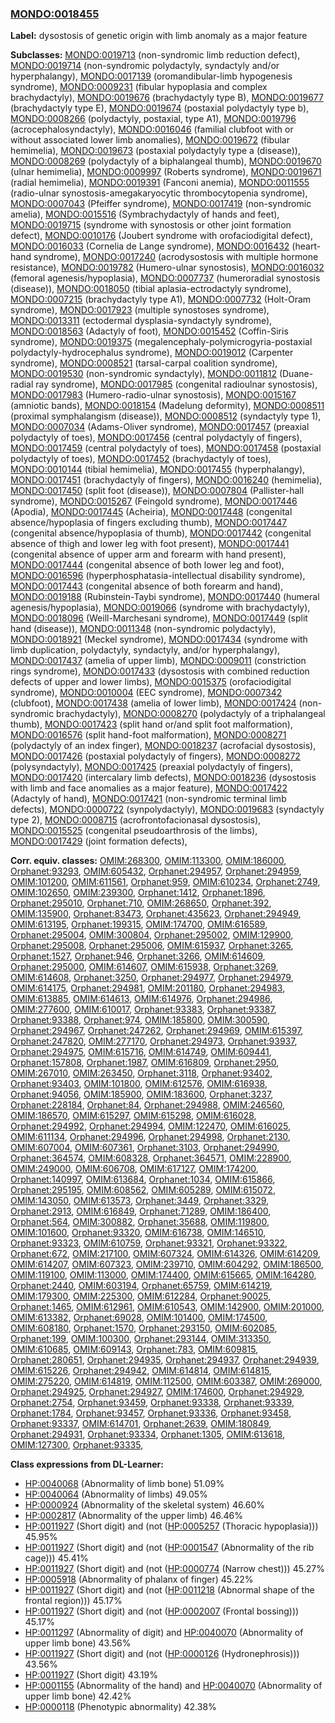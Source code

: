 
### [MONDO:0018455](http://purl.obolibrary.org/obo/MONDO_0018455)
**Label:** dysostosis of genetic origin with limb anomaly as a major feature

**Subclasses:** [MONDO:0019713](http://purl.obolibrary.org/obo/MONDO_0019713) (non-syndromic limb reduction defect), [MONDO:0019714](http://purl.obolibrary.org/obo/MONDO_0019714) (non-syndromic polydactyly, syndactyly and/or hyperphalangy), [MONDO:0017139](http://purl.obolibrary.org/obo/MONDO_0017139) (oromandibular-limb hypogenesis syndrome), [MONDO:0009231](http://purl.obolibrary.org/obo/MONDO_0009231) (fibular hypoplasia and complex brachydactyly), [MONDO:0019676](http://purl.obolibrary.org/obo/MONDO_0019676) (brachydactyly type B), [MONDO:0019677](http://purl.obolibrary.org/obo/MONDO_0019677) (brachydactyly type E), [MONDO:0019674](http://purl.obolibrary.org/obo/MONDO_0019674) (postaxial polydactyly type b), [MONDO:0008266](http://purl.obolibrary.org/obo/MONDO_0008266) (polydactyly, postaxial, type A1), [MONDO:0019796](http://purl.obolibrary.org/obo/MONDO_0019796) (acrocephalosyndactyly), [MONDO:0016046](http://purl.obolibrary.org/obo/MONDO_0016046) (familial clubfoot with or without associated lower limb anomalies), [MONDO:0019672](http://purl.obolibrary.org/obo/MONDO_0019672) (fibular hemimelia), [MONDO:0019673](http://purl.obolibrary.org/obo/MONDO_0019673) (postaxial polydactyly type a (disease)), [MONDO:0008269](http://purl.obolibrary.org/obo/MONDO_0008269) (polydactyly of a biphalangeal thumb), [MONDO:0019670](http://purl.obolibrary.org/obo/MONDO_0019670) (ulnar hemimelia), [MONDO:0009997](http://purl.obolibrary.org/obo/MONDO_0009997) (Roberts syndrome), [MONDO:0019671](http://purl.obolibrary.org/obo/MONDO_0019671) (radial hemimelia), [MONDO:0019391](http://purl.obolibrary.org/obo/MONDO_0019391) (Fanconi anemia), [MONDO:0011555](http://purl.obolibrary.org/obo/MONDO_0011555) (radio-ulnar synostosis-amegakaryocytic thrombocytopenia syndrome), [MONDO:0007043](http://purl.obolibrary.org/obo/MONDO_0007043) (Pfeiffer syndrome), [MONDO:0017419](http://purl.obolibrary.org/obo/MONDO_0017419) (non-syndromic amelia), [MONDO:0015516](http://purl.obolibrary.org/obo/MONDO_0015516) (Symbrachydactyly of hands and feet), [MONDO:0019715](http://purl.obolibrary.org/obo/MONDO_0019715) (syndrome with synostosis or other joint formation defect), [MONDO:0010176](http://purl.obolibrary.org/obo/MONDO_0010176) (Joubert syndrome with orofaciodigital defect), [MONDO:0016033](http://purl.obolibrary.org/obo/MONDO_0016033) (Cornelia de Lange syndrome), [MONDO:0016432](http://purl.obolibrary.org/obo/MONDO_0016432) (heart-hand syndrome), [MONDO:0017240](http://purl.obolibrary.org/obo/MONDO_0017240) (acrodysostosis with multiple hormone resistance), [MONDO:0019782](http://purl.obolibrary.org/obo/MONDO_0019782) (Humero-ulnar synostosis), [MONDO:0016032](http://purl.obolibrary.org/obo/MONDO_0016032) (femoral agenesis/hypoplasia), [MONDO:0007737](http://purl.obolibrary.org/obo/MONDO_0007737) (humeroradial synostosis (disease)), [MONDO:0018050](http://purl.obolibrary.org/obo/MONDO_0018050) (tibial aplasia-ectrodactyly syndrome), [MONDO:0007215](http://purl.obolibrary.org/obo/MONDO_0007215) (brachydactyly type A1), [MONDO:0007732](http://purl.obolibrary.org/obo/MONDO_0007732) (Holt-Oram syndrome), [MONDO:0017923](http://purl.obolibrary.org/obo/MONDO_0017923) (multiple synostoses syndrome), [MONDO:0013311](http://purl.obolibrary.org/obo/MONDO_0013311) (ectodermal dysplasia-syndactyly syndrome), [MONDO:0018563](http://purl.obolibrary.org/obo/MONDO_0018563) (Adactyly of foot), [MONDO:0015452](http://purl.obolibrary.org/obo/MONDO_0015452) (Coffin-Siris syndrome), [MONDO:0019375](http://purl.obolibrary.org/obo/MONDO_0019375) (megalencephaly-polymicrogyria-postaxial polydactyly-hydrocephalus syndrome), [MONDO:0019012](http://purl.obolibrary.org/obo/MONDO_0019012) (Carpenter syndrome), [MONDO:0008521](http://purl.obolibrary.org/obo/MONDO_0008521) (tarsal-carpal coalition syndrome), [MONDO:0019530](http://purl.obolibrary.org/obo/MONDO_0019530) (non-syndromic syndactyly), [MONDO:0011812](http://purl.obolibrary.org/obo/MONDO_0011812) (Duane-radial ray syndrome), [MONDO:0017985](http://purl.obolibrary.org/obo/MONDO_0017985) (congenital radioulnar synostosis), [MONDO:0017983](http://purl.obolibrary.org/obo/MONDO_0017983) (Humero-radio-ulnar synostosis), [MONDO:0015167](http://purl.obolibrary.org/obo/MONDO_0015167) (amniotic bands), [MONDO:0018154](http://purl.obolibrary.org/obo/MONDO_0018154) (Madelung deformity), [MONDO:0008511](http://purl.obolibrary.org/obo/MONDO_0008511) (proximal symphalangism (disease)), [MONDO:0008512](http://purl.obolibrary.org/obo/MONDO_0008512) (syndactyly type 1), [MONDO:0007034](http://purl.obolibrary.org/obo/MONDO_0007034) (Adams-Oliver syndrome), [MONDO:0017457](http://purl.obolibrary.org/obo/MONDO_0017457) (preaxial polydactyly of toes), [MONDO:0017456](http://purl.obolibrary.org/obo/MONDO_0017456) (central polydactyly of fingers), [MONDO:0017459](http://purl.obolibrary.org/obo/MONDO_0017459) (central polydactyly of toes), [MONDO:0017458](http://purl.obolibrary.org/obo/MONDO_0017458) (postaxial polydactyly of toes), [MONDO:0017452](http://purl.obolibrary.org/obo/MONDO_0017452) (brachydactyly of toes), [MONDO:0010144](http://purl.obolibrary.org/obo/MONDO_0010144) (tibial hemimelia), [MONDO:0017455](http://purl.obolibrary.org/obo/MONDO_0017455) (hyperphalangy), [MONDO:0017451](http://purl.obolibrary.org/obo/MONDO_0017451) (brachydactyly of fingers), [MONDO:0016240](http://purl.obolibrary.org/obo/MONDO_0016240) (hemimelia), [MONDO:0017450](http://purl.obolibrary.org/obo/MONDO_0017450) (split foot (disease)), [MONDO:0007804](http://purl.obolibrary.org/obo/MONDO_0007804) (Pallister-hall syndrome), [MONDO:0015267](http://purl.obolibrary.org/obo/MONDO_0015267) (Feingold syndrome), [MONDO:0017446](http://purl.obolibrary.org/obo/MONDO_0017446) (Apodia), [MONDO:0017445](http://purl.obolibrary.org/obo/MONDO_0017445) (Acheiria), [MONDO:0017448](http://purl.obolibrary.org/obo/MONDO_0017448) (congenital absence/hypoplasia of fingers excluding thumb), [MONDO:0017447](http://purl.obolibrary.org/obo/MONDO_0017447) (congenital absence/hypoplasia of thumb), [MONDO:0017442](http://purl.obolibrary.org/obo/MONDO_0017442) (congenital absence of thigh and lower leg with foot present), [MONDO:0017441](http://purl.obolibrary.org/obo/MONDO_0017441) (congenital absence of upper arm and forearm with hand present), [MONDO:0017444](http://purl.obolibrary.org/obo/MONDO_0017444) (congenital absence of both lower leg and foot), [MONDO:0016596](http://purl.obolibrary.org/obo/MONDO_0016596) (hyperphosphatasia-intellectual disability syndrome), [MONDO:0017443](http://purl.obolibrary.org/obo/MONDO_0017443) (congenital absence of both forearm and hand), [MONDO:0019188](http://purl.obolibrary.org/obo/MONDO_0019188) (Rubinstein-Taybi syndrome), [MONDO:0017440](http://purl.obolibrary.org/obo/MONDO_0017440) (humeral agenesis/hypoplasia), [MONDO:0019066](http://purl.obolibrary.org/obo/MONDO_0019066) (syndrome with brachydactyly), [MONDO:0018096](http://purl.obolibrary.org/obo/MONDO_0018096) (Weill-Marchesani syndrome), [MONDO:0017449](http://purl.obolibrary.org/obo/MONDO_0017449) (split hand (disease)), [MONDO:0011348](http://purl.obolibrary.org/obo/MONDO_0011348) (non-syndromic polydactyly), [MONDO:0018921](http://purl.obolibrary.org/obo/MONDO_0018921) (Meckel syndrome), [MONDO:0017434](http://purl.obolibrary.org/obo/MONDO_0017434) (syndrome with limb duplication, polydactyly, syndactyly, and/or hyperphalangy), [MONDO:0017437](http://purl.obolibrary.org/obo/MONDO_0017437) (amelia of upper limb), [MONDO:0009011](http://purl.obolibrary.org/obo/MONDO_0009011) (constriction rings syndrome), [MONDO:0017433](http://purl.obolibrary.org/obo/MONDO_0017433) (dysostosis with combined reduction defects of upper and lower limbs), [MONDO:0015375](http://purl.obolibrary.org/obo/MONDO_0015375) (orofaciodigital syndrome), [MONDO:0010004](http://purl.obolibrary.org/obo/MONDO_0010004) (EEC syndrome), [MONDO:0007342](http://purl.obolibrary.org/obo/MONDO_0007342) (clubfoot), [MONDO:0017438](http://purl.obolibrary.org/obo/MONDO_0017438) (amelia of lower limb), [MONDO:0017424](http://purl.obolibrary.org/obo/MONDO_0017424) (non-syndromic brachydactyly), [MONDO:0008270](http://purl.obolibrary.org/obo/MONDO_0008270) (polydactyly of a triphalangeal thumb), [MONDO:0017423](http://purl.obolibrary.org/obo/MONDO_0017423) (split hand or/and split foot malformation), [MONDO:0016576](http://purl.obolibrary.org/obo/MONDO_0016576) (split hand-foot malformation), [MONDO:0008271](http://purl.obolibrary.org/obo/MONDO_0008271) (polydactyly of an index finger), [MONDO:0018237](http://purl.obolibrary.org/obo/MONDO_0018237) (acrofacial dysostosis), [MONDO:0017426](http://purl.obolibrary.org/obo/MONDO_0017426) (postaxial polydactyly of fingers), [MONDO:0008272](http://purl.obolibrary.org/obo/MONDO_0008272) (polysyndactyly), [MONDO:0017425](http://purl.obolibrary.org/obo/MONDO_0017425) (preaxial polydactyly of fingers), [MONDO:0017420](http://purl.obolibrary.org/obo/MONDO_0017420) (intercalary limb defects), [MONDO:0018236](http://purl.obolibrary.org/obo/MONDO_0018236) (dysostosis with limb and face anomalies as a major feature), [MONDO:0017422](http://purl.obolibrary.org/obo/MONDO_0017422) (Adactyly of hand), [MONDO:0017421](http://purl.obolibrary.org/obo/MONDO_0017421) (non-syndromic terminal limb defects), [MONDO:0000722](http://purl.obolibrary.org/obo/MONDO_0000722) (synpolydactyly), [MONDO:0019683](http://purl.obolibrary.org/obo/MONDO_0019683) (syndactyly type 2), [MONDO:0008715](http://purl.obolibrary.org/obo/MONDO_0008715) (acrofrontofacionasal dysostosis), [MONDO:0015525](http://purl.obolibrary.org/obo/MONDO_0015525) (congenital pseudoarthrosis of the limbs), [MONDO:0017429](http://purl.obolibrary.org/obo/MONDO_0017429) (joint formation defects), 

**Corr. equiv. classes:** [OMIM:268300](http://purl.obolibrary.org/obo/OMIM_268300), [OMIM:113300](http://purl.obolibrary.org/obo/OMIM_113300), [OMIM:186000](http://purl.obolibrary.org/obo/OMIM_186000), [Orphanet:93293](http://www.orpha.net/ORDO/Orphanet_93293), [OMIM:605432](http://purl.obolibrary.org/obo/OMIM_605432), [Orphanet:294957](http://www.orpha.net/ORDO/Orphanet_294957), [Orphanet:294959](http://www.orpha.net/ORDO/Orphanet_294959), [OMIM:101200](http://purl.obolibrary.org/obo/OMIM_101200), [OMIM:611561](http://purl.obolibrary.org/obo/OMIM_611561), [Orphanet:959](http://www.orpha.net/ORDO/Orphanet_959), [OMIM:610234](http://purl.obolibrary.org/obo/OMIM_610234), [Orphanet:2749](http://www.orpha.net/ORDO/Orphanet_2749), [OMIM:102650](http://purl.obolibrary.org/obo/OMIM_102650), [OMIM:239300](http://purl.obolibrary.org/obo/OMIM_239300), [Orphanet:1412](http://www.orpha.net/ORDO/Orphanet_1412), [Orphanet:1896](http://www.orpha.net/ORDO/Orphanet_1896), [Orphanet:295010](http://www.orpha.net/ORDO/Orphanet_295010), [Orphanet:710](http://www.orpha.net/ORDO/Orphanet_710), [OMIM:268650](http://purl.obolibrary.org/obo/OMIM_268650), [Orphanet:392](http://www.orpha.net/ORDO/Orphanet_392), [OMIM:135900](http://purl.obolibrary.org/obo/OMIM_135900), [Orphanet:83473](http://www.orpha.net/ORDO/Orphanet_83473), [Orphanet:435623](http://www.orpha.net/ORDO/Orphanet_435623), [Orphanet:294949](http://www.orpha.net/ORDO/Orphanet_294949), [OMIM:613195](http://purl.obolibrary.org/obo/OMIM_613195), [Orphanet:199315](http://www.orpha.net/ORDO/Orphanet_199315), [OMIM:174700](http://purl.obolibrary.org/obo/OMIM_174700), [OMIM:616589](http://purl.obolibrary.org/obo/OMIM_616589), [Orphanet:295004](http://www.orpha.net/ORDO/Orphanet_295004), [OMIM:300804](http://purl.obolibrary.org/obo/OMIM_300804), [Orphanet:295002](http://www.orpha.net/ORDO/Orphanet_295002), [OMIM:129900](http://purl.obolibrary.org/obo/OMIM_129900), [Orphanet:295008](http://www.orpha.net/ORDO/Orphanet_295008), [Orphanet:295006](http://www.orpha.net/ORDO/Orphanet_295006), [OMIM:615937](http://purl.obolibrary.org/obo/OMIM_615937), [Orphanet:3265](http://www.orpha.net/ORDO/Orphanet_3265), [Orphanet:1527](http://www.orpha.net/ORDO/Orphanet_1527), [Orphanet:946](http://www.orpha.net/ORDO/Orphanet_946), [Orphanet:3266](http://www.orpha.net/ORDO/Orphanet_3266), [OMIM:614609](http://purl.obolibrary.org/obo/OMIM_614609), [Orphanet:295000](http://www.orpha.net/ORDO/Orphanet_295000), [OMIM:614607](http://purl.obolibrary.org/obo/OMIM_614607), [OMIM:615938](http://purl.obolibrary.org/obo/OMIM_615938), [Orphanet:3269](http://www.orpha.net/ORDO/Orphanet_3269), [OMIM:614608](http://purl.obolibrary.org/obo/OMIM_614608), [Orphanet:3250](http://www.orpha.net/ORDO/Orphanet_3250), [Orphanet:294977](http://www.orpha.net/ORDO/Orphanet_294977), [Orphanet:294979](http://www.orpha.net/ORDO/Orphanet_294979), [OMIM:614175](http://purl.obolibrary.org/obo/OMIM_614175), [Orphanet:294981](http://www.orpha.net/ORDO/Orphanet_294981), [OMIM:201180](http://purl.obolibrary.org/obo/OMIM_201180), [Orphanet:294983](http://www.orpha.net/ORDO/Orphanet_294983), [OMIM:613885](http://purl.obolibrary.org/obo/OMIM_613885), [OMIM:614613](http://purl.obolibrary.org/obo/OMIM_614613), [OMIM:614976](http://purl.obolibrary.org/obo/OMIM_614976), [Orphanet:294986](http://www.orpha.net/ORDO/Orphanet_294986), [OMIM:277600](http://purl.obolibrary.org/obo/OMIM_277600), [OMIM:610017](http://purl.obolibrary.org/obo/OMIM_610017), [Orphanet:93383](http://www.orpha.net/ORDO/Orphanet_93383), [Orphanet:93387](http://www.orpha.net/ORDO/Orphanet_93387), [Orphanet:93388](http://www.orpha.net/ORDO/Orphanet_93388), [Orphanet:974](http://www.orpha.net/ORDO/Orphanet_974), [OMIM:185800](http://purl.obolibrary.org/obo/OMIM_185800), [OMIM:300590](http://purl.obolibrary.org/obo/OMIM_300590), [Orphanet:294967](http://www.orpha.net/ORDO/Orphanet_294967), [Orphanet:247262](http://www.orpha.net/ORDO/Orphanet_247262), [Orphanet:294969](http://www.orpha.net/ORDO/Orphanet_294969), [OMIM:615397](http://purl.obolibrary.org/obo/OMIM_615397), [Orphanet:247820](http://www.orpha.net/ORDO/Orphanet_247820), [OMIM:277170](http://purl.obolibrary.org/obo/OMIM_277170), [Orphanet:294973](http://www.orpha.net/ORDO/Orphanet_294973), [Orphanet:93937](http://www.orpha.net/ORDO/Orphanet_93937), [Orphanet:294975](http://www.orpha.net/ORDO/Orphanet_294975), [OMIM:615716](http://purl.obolibrary.org/obo/OMIM_615716), [OMIM:614749](http://purl.obolibrary.org/obo/OMIM_614749), [OMIM:609441](http://purl.obolibrary.org/obo/OMIM_609441), [Orphanet:157808](http://www.orpha.net/ORDO/Orphanet_157808), [Orphanet:1987](http://www.orpha.net/ORDO/Orphanet_1987), [OMIM:616809](http://purl.obolibrary.org/obo/OMIM_616809), [Orphanet:2950](http://www.orpha.net/ORDO/Orphanet_2950), [OMIM:267010](http://purl.obolibrary.org/obo/OMIM_267010), [OMIM:263450](http://purl.obolibrary.org/obo/OMIM_263450), [Orphanet:3118](http://www.orpha.net/ORDO/Orphanet_3118), [Orphanet:93402](http://www.orpha.net/ORDO/Orphanet_93402), [Orphanet:93403](http://www.orpha.net/ORDO/Orphanet_93403), [OMIM:101800](http://purl.obolibrary.org/obo/OMIM_101800), [OMIM:612576](http://purl.obolibrary.org/obo/OMIM_612576), [OMIM:616938](http://purl.obolibrary.org/obo/OMIM_616938), [Orphanet:94056](http://www.orpha.net/ORDO/Orphanet_94056), [OMIM:185900](http://purl.obolibrary.org/obo/OMIM_185900), [OMIM:183600](http://purl.obolibrary.org/obo/OMIM_183600), [Orphanet:3237](http://www.orpha.net/ORDO/Orphanet_3237), [Orphanet:228184](http://www.orpha.net/ORDO/Orphanet_228184), [Orphanet:84](http://www.orpha.net/ORDO/Orphanet_84), [Orphanet:294988](http://www.orpha.net/ORDO/Orphanet_294988), [OMIM:246560](http://purl.obolibrary.org/obo/OMIM_246560), [OMIM:186570](http://purl.obolibrary.org/obo/OMIM_186570), [OMIM:615297](http://purl.obolibrary.org/obo/OMIM_615297), [OMIM:615298](http://purl.obolibrary.org/obo/OMIM_615298), [OMIM:616028](http://purl.obolibrary.org/obo/OMIM_616028), [Orphanet:294992](http://www.orpha.net/ORDO/Orphanet_294992), [Orphanet:294994](http://www.orpha.net/ORDO/Orphanet_294994), [OMIM:122470](http://purl.obolibrary.org/obo/OMIM_122470), [OMIM:616025](http://purl.obolibrary.org/obo/OMIM_616025), [OMIM:611134](http://purl.obolibrary.org/obo/OMIM_611134), [Orphanet:294996](http://www.orpha.net/ORDO/Orphanet_294996), [Orphanet:294998](http://www.orpha.net/ORDO/Orphanet_294998), [Orphanet:2130](http://www.orpha.net/ORDO/Orphanet_2130), [OMIM:607004](http://purl.obolibrary.org/obo/OMIM_607004), [OMIM:607361](http://purl.obolibrary.org/obo/OMIM_607361), [Orphanet:3103](http://www.orpha.net/ORDO/Orphanet_3103), [Orphanet:294990](http://www.orpha.net/ORDO/Orphanet_294990), [Orphanet:364574](http://www.orpha.net/ORDO/Orphanet_364574), [OMIM:608328](http://purl.obolibrary.org/obo/OMIM_608328), [Orphanet:364571](http://www.orpha.net/ORDO/Orphanet_364571), [OMIM:228900](http://purl.obolibrary.org/obo/OMIM_228900), [OMIM:249000](http://purl.obolibrary.org/obo/OMIM_249000), [OMIM:606708](http://purl.obolibrary.org/obo/OMIM_606708), [OMIM:617127](http://purl.obolibrary.org/obo/OMIM_617127), [OMIM:174200](http://purl.obolibrary.org/obo/OMIM_174200), [Orphanet:140997](http://www.orpha.net/ORDO/Orphanet_140997), [OMIM:613684](http://purl.obolibrary.org/obo/OMIM_613684), [Orphanet:1034](http://www.orpha.net/ORDO/Orphanet_1034), [OMIM:615866](http://purl.obolibrary.org/obo/OMIM_615866), [Orphanet:295195](http://www.orpha.net/ORDO/Orphanet_295195), [OMIM:608562](http://purl.obolibrary.org/obo/OMIM_608562), [OMIM:605289](http://purl.obolibrary.org/obo/OMIM_605289), [OMIM:615072](http://purl.obolibrary.org/obo/OMIM_615072), [OMIM:143050](http://purl.obolibrary.org/obo/OMIM_143050), [OMIM:613573](http://purl.obolibrary.org/obo/OMIM_613573), [Orphanet:3449](http://www.orpha.net/ORDO/Orphanet_3449), [Orphanet:3329](http://www.orpha.net/ORDO/Orphanet_3329), [Orphanet:2913](http://www.orpha.net/ORDO/Orphanet_2913), [OMIM:616849](http://purl.obolibrary.org/obo/OMIM_616849), [Orphanet:71289](http://www.orpha.net/ORDO/Orphanet_71289), [OMIM:186400](http://purl.obolibrary.org/obo/OMIM_186400), [Orphanet:564](http://www.orpha.net/ORDO/Orphanet_564), [OMIM:300882](http://purl.obolibrary.org/obo/OMIM_300882), [Orphanet:35688](http://www.orpha.net/ORDO/Orphanet_35688), [OMIM:119800](http://purl.obolibrary.org/obo/OMIM_119800), [OMIM:101600](http://purl.obolibrary.org/obo/OMIM_101600), [Orphanet:93320](http://www.orpha.net/ORDO/Orphanet_93320), [OMIM:616738](http://purl.obolibrary.org/obo/OMIM_616738), [OMIM:146510](http://purl.obolibrary.org/obo/OMIM_146510), [Orphanet:93323](http://www.orpha.net/ORDO/Orphanet_93323), [OMIM:610759](http://purl.obolibrary.org/obo/OMIM_610759), [Orphanet:93321](http://www.orpha.net/ORDO/Orphanet_93321), [Orphanet:93322](http://www.orpha.net/ORDO/Orphanet_93322), [Orphanet:672](http://www.orpha.net/ORDO/Orphanet_672), [OMIM:217100](http://purl.obolibrary.org/obo/OMIM_217100), [OMIM:607324](http://purl.obolibrary.org/obo/OMIM_607324), [OMIM:614326](http://purl.obolibrary.org/obo/OMIM_614326), [OMIM:614209](http://purl.obolibrary.org/obo/OMIM_614209), [OMIM:614207](http://purl.obolibrary.org/obo/OMIM_614207), [OMIM:607323](http://purl.obolibrary.org/obo/OMIM_607323), [OMIM:239710](http://purl.obolibrary.org/obo/OMIM_239710), [OMIM:604292](http://purl.obolibrary.org/obo/OMIM_604292), [OMIM:186500](http://purl.obolibrary.org/obo/OMIM_186500), [OMIM:119100](http://purl.obolibrary.org/obo/OMIM_119100), [OMIM:113000](http://purl.obolibrary.org/obo/OMIM_113000), [OMIM:174400](http://purl.obolibrary.org/obo/OMIM_174400), [OMIM:615665](http://purl.obolibrary.org/obo/OMIM_615665), [OMIM:164280](http://purl.obolibrary.org/obo/OMIM_164280), [Orphanet:2440](http://www.orpha.net/ORDO/Orphanet_2440), [OMIM:603194](http://purl.obolibrary.org/obo/OMIM_603194), [Orphanet:65759](http://www.orpha.net/ORDO/Orphanet_65759), [OMIM:614219](http://purl.obolibrary.org/obo/OMIM_614219), [OMIM:179300](http://purl.obolibrary.org/obo/OMIM_179300), [OMIM:225300](http://purl.obolibrary.org/obo/OMIM_225300), [OMIM:612284](http://purl.obolibrary.org/obo/OMIM_612284), [Orphanet:90025](http://www.orpha.net/ORDO/Orphanet_90025), [Orphanet:1465](http://www.orpha.net/ORDO/Orphanet_1465), [OMIM:612961](http://purl.obolibrary.org/obo/OMIM_612961), [OMIM:610543](http://purl.obolibrary.org/obo/OMIM_610543), [OMIM:142900](http://purl.obolibrary.org/obo/OMIM_142900), [OMIM:201000](http://purl.obolibrary.org/obo/OMIM_201000), [OMIM:613382](http://purl.obolibrary.org/obo/OMIM_613382), [Orphanet:69028](http://www.orpha.net/ORDO/Orphanet_69028), [OMIM:101400](http://purl.obolibrary.org/obo/OMIM_101400), [OMIM:174500](http://purl.obolibrary.org/obo/OMIM_174500), [OMIM:608180](http://purl.obolibrary.org/obo/OMIM_608180), [Orphanet:1570](http://www.orpha.net/ORDO/Orphanet_1570), [Orphanet:293150](http://www.orpha.net/ORDO/Orphanet_293150), [OMIM:602085](http://purl.obolibrary.org/obo/OMIM_602085), [Orphanet:199](http://www.orpha.net/ORDO/Orphanet_199), [OMIM:100300](http://purl.obolibrary.org/obo/OMIM_100300), [Orphanet:293144](http://www.orpha.net/ORDO/Orphanet_293144), [OMIM:313350](http://purl.obolibrary.org/obo/OMIM_313350), [OMIM:610685](http://purl.obolibrary.org/obo/OMIM_610685), [OMIM:609143](http://purl.obolibrary.org/obo/OMIM_609143), [Orphanet:783](http://www.orpha.net/ORDO/Orphanet_783), [OMIM:609815](http://purl.obolibrary.org/obo/OMIM_609815), [Orphanet:280651](http://www.orpha.net/ORDO/Orphanet_280651), [Orphanet:294935](http://www.orpha.net/ORDO/Orphanet_294935), [Orphanet:294937](http://www.orpha.net/ORDO/Orphanet_294937), [Orphanet:294939](http://www.orpha.net/ORDO/Orphanet_294939), [OMIM:615226](http://purl.obolibrary.org/obo/OMIM_615226), [Orphanet:294942](http://www.orpha.net/ORDO/Orphanet_294942), [OMIM:614814](http://purl.obolibrary.org/obo/OMIM_614814), [OMIM:614815](http://purl.obolibrary.org/obo/OMIM_614815), [OMIM:275220](http://purl.obolibrary.org/obo/OMIM_275220), [OMIM:614819](http://purl.obolibrary.org/obo/OMIM_614819), [OMIM:112500](http://purl.obolibrary.org/obo/OMIM_112500), [OMIM:603387](http://purl.obolibrary.org/obo/OMIM_603387), [OMIM:269000](http://purl.obolibrary.org/obo/OMIM_269000), [Orphanet:294925](http://www.orpha.net/ORDO/Orphanet_294925), [Orphanet:294927](http://www.orpha.net/ORDO/Orphanet_294927), [OMIM:174600](http://purl.obolibrary.org/obo/OMIM_174600), [Orphanet:294929](http://www.orpha.net/ORDO/Orphanet_294929), [Orphanet:2754](http://www.orpha.net/ORDO/Orphanet_2754), [Orphanet:93459](http://www.orpha.net/ORDO/Orphanet_93459), [Orphanet:93338](http://www.orpha.net/ORDO/Orphanet_93338), [Orphanet:93339](http://www.orpha.net/ORDO/Orphanet_93339), [Orphanet:1784](http://www.orpha.net/ORDO/Orphanet_1784), [Orphanet:93457](http://www.orpha.net/ORDO/Orphanet_93457), [Orphanet:93336](http://www.orpha.net/ORDO/Orphanet_93336), [Orphanet:93458](http://www.orpha.net/ORDO/Orphanet_93458), [Orphanet:93337](http://www.orpha.net/ORDO/Orphanet_93337), [OMIM:614701](http://purl.obolibrary.org/obo/OMIM_614701), [Orphanet:2639](http://www.orpha.net/ORDO/Orphanet_2639), [OMIM:180849](http://purl.obolibrary.org/obo/OMIM_180849), [Orphanet:294931](http://www.orpha.net/ORDO/Orphanet_294931), [Orphanet:93334](http://www.orpha.net/ORDO/Orphanet_93334), [Orphanet:1305](http://www.orpha.net/ORDO/Orphanet_1305), [OMIM:613618](http://purl.obolibrary.org/obo/OMIM_613618), [OMIM:127300](http://purl.obolibrary.org/obo/OMIM_127300), [Orphanet:93335](http://www.orpha.net/ORDO/Orphanet_93335), 

**Class expressions from DL-Learner:**

- [HP:0040068](http://purl.obolibrary.org/obo/HP_0040068) (Abnormality of limb bone) 51.09%
- [HP:0040064](http://purl.obolibrary.org/obo/HP_0040064) (Abnormality of limbs) 49.05%
- [HP:0000924](http://purl.obolibrary.org/obo/HP_0000924) (Abnormality of the skeletal system) 46.60%
- [HP:0002817](http://purl.obolibrary.org/obo/HP_0002817) (Abnormality of the upper limb) 46.46%
- [HP:0011927](http://purl.obolibrary.org/obo/HP_0011927) (Short digit) and (not ([HP:0005257](http://purl.obolibrary.org/obo/HP_0005257) (Thoracic hypoplasia))) 45.95%
- [HP:0011927](http://purl.obolibrary.org/obo/HP_0011927) (Short digit) and (not ([HP:0001547](http://purl.obolibrary.org/obo/HP_0001547) (Abnormality of the rib cage))) 45.41%
- [HP:0011927](http://purl.obolibrary.org/obo/HP_0011927) (Short digit) and (not ([HP:0000774](http://purl.obolibrary.org/obo/HP_0000774) (Narrow chest))) 45.27%
- [HP:0005918](http://purl.obolibrary.org/obo/HP_0005918) (Abnormality of phalanx of finger) 45.22%
- [HP:0011927](http://purl.obolibrary.org/obo/HP_0011927) (Short digit) and (not ([HP:0011218](http://purl.obolibrary.org/obo/HP_0011218) (Abnormal shape of the frontal region))) 45.17%
- [HP:0011927](http://purl.obolibrary.org/obo/HP_0011927) (Short digit) and (not ([HP:0002007](http://purl.obolibrary.org/obo/HP_0002007) (Frontal bossing))) 45.17%
- [HP:0011297](http://purl.obolibrary.org/obo/HP_0011297) (Abnormality of digit) and [HP:0040070](http://purl.obolibrary.org/obo/HP_0040070) (Abnormality of upper limb bone) 43.56%
- [HP:0011927](http://purl.obolibrary.org/obo/HP_0011927) (Short digit) and (not ([HP:0000126](http://purl.obolibrary.org/obo/HP_0000126) (Hydronephrosis))) 43.56%
- [HP:0011927](http://purl.obolibrary.org/obo/HP_0011927) (Short digit) 43.19%
- [HP:0001155](http://purl.obolibrary.org/obo/HP_0001155) (Abnormality of the hand) and [HP:0040070](http://purl.obolibrary.org/obo/HP_0040070) (Abnormality of upper limb bone) 42.42%
- [HP:0000118](http://purl.obolibrary.org/obo/HP_0000118) (Phenotypic abnormality) 42.38%


